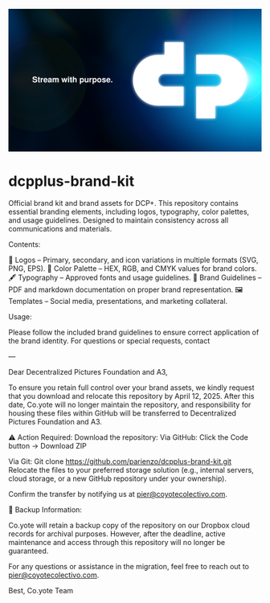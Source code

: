 ![dcpplus-brand-kit](logo.webp)

# dcpplus-brand-kit
Official brand kit and brand assets for DCP+. This repository contains essential branding elements, including logos, typography, color palettes, and usage guidelines. Designed to maintain consistency across all communications and materials.

Contents:

📌 Logos – Primary, secondary, and icon variations in multiple formats (SVG, PNG, EPS).
🎨 Color Palette – HEX, RGB, and CMYK values for brand colors.
🖋 Typography – Approved fonts and usage guidelines.
📏 Brand Guidelines – PDF and markdown documentation on proper brand representation.
🖼 Templates – Social media, presentations, and marketing collateral.

Usage:

Please follow the included brand guidelines to ensure correct application of the brand identity. For questions or special requests, contact 

—

Dear Decentralized Pictures Foundation and A3,

To ensure you retain full control over your brand assets, we kindly request that you download and relocate this repository by April 12, 2025. After this date, Co.yote will no longer maintain the repository, and responsibility for housing these files within GitHub will be transferred to Decentralized Pictures Foundation and A3.

⚠️ Action Required:
Download the repository:
Via GitHub: Click the Code button → Download ZIP

Via Git: Git clone https://github.com/parienzo/dcpplus-brand-kit.git
Relocate the files to your preferred storage solution (e.g., internal servers, cloud storage, or a new GitHub repository under your ownership).

Confirm the transfer by notifying us at pier@coyotecolectivo.com.

🔹 Backup Information:

Co.yote will retain a backup copy of the repository on our Dropbox cloud records for archival purposes. However, after the deadline, active maintenance and access through this repository will no longer be guaranteed.

For any questions or assistance in the migration, feel free to reach out to pier@coyotecolectivo.com.

Best,
Co.yote Team

